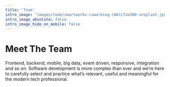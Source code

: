 ```yaml
---
title: 'Team'
intro_image: "images/team/smartworks-coworking-cW4lLTavU80-unsplash.jpg"
intro_image_absolute: false
intro_image_hide_on_mobile: false
---
```


# Meet The Team

Frontend, backend, mobile, big data, event driven, responsive, integration and so on. Software development is more complex than ever and we’re here to carefully select and practice what’s relevant, useful and meaningful for the modern tech professional.
